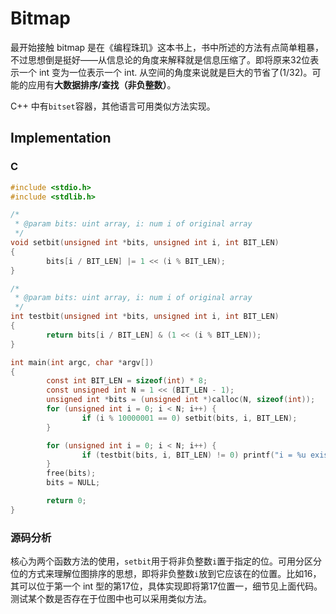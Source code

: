 # Bitmap

最开始接触 bitmap 是在《编程珠玑》这本书上，书中所述的方法有点简单粗暴，不过思想倒是挺好——从信息论的角度来解释就是信息压缩了。即将原来32位表示一个 int 变为一位表示一个 int. 从空间的角度来说就是巨大的节省了(1/32)。可能的应用有**大数据排序/查找（非负整数）**。

C++ 中有`bitset`容器，其他语言可用类似方法实现。

## Implementation

### C

```c
#include <stdio.h>
#include <stdlib.h>

/*
 * @param bits: uint array, i: num i of original array
 */
void setbit(unsigned int *bits, unsigned int i, int BIT_LEN)
{
        bits[i / BIT_LEN] |= 1 << (i % BIT_LEN);
}

/*
 * @param bits: uint array, i: num i of original array
 */
int testbit(unsigned int *bits, unsigned int i, int BIT_LEN)
{
        return bits[i / BIT_LEN] & (1 << (i % BIT_LEN));
}

int main(int argc, char *argv[])
{
        const int BIT_LEN = sizeof(int) * 8;
        const unsigned int N = 1 << (BIT_LEN - 1);
        unsigned int *bits = (unsigned int *)calloc(N, sizeof(int));
        for (unsigned int i = 0; i < N; i++) {
                if (i % 10000001 == 0) setbit(bits, i, BIT_LEN);
        }

        for (unsigned int i = 0; i < N; i++) {
                if (testbit(bits, i, BIT_LEN) != 0) printf("i = %u exists.\n", i);
        }
        free(bits);
        bits = NULL;

        return 0;
}
```

### 源码分析

核心为两个函数方法的使用，`setbit`用于将非负整数`i`置于指定的位。可用分区分位的方式来理解位图排序的思想，即将非负整数`i`放到它应该在的位置。比如16，其可以位于第一个 int 型的第17位，具体实现即将第17位置一，细节见上面代码。测试某个数是否存在于位图中也可以采用类似方法。
